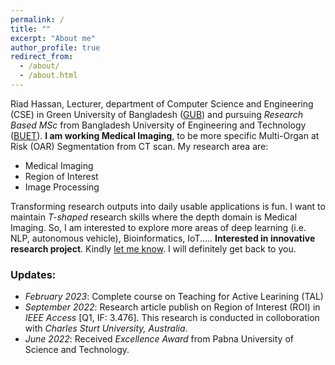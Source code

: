 ```yaml
---
permalink: /
title: ""
excerpt: "About me"
author_profile: true
redirect_from: 
  - /about/
  - /about.html
---
```

Riad Hassan, Lecturer, department of Computer Science and Engineering (CSE) in Green University of Bangladesh ([GUB](https://green.edu.bd/faculty-profile/dept-of-cse/md-riad-hassan/)) and pursuing *Research Based MSc* from Bangladesh University of Engineering and Technology ([BUET](https://www.buet.ac.bd/)). **I am working Medical Imaging**, to be more specific Multi-Organ at Risk (OAR) Segmentation from CT scan. My research area are:
* Medical Imaging
* Region of Interest
* Image Processing

Transforming research outputs into daily usable applications is fun. I want to maintain *T-shaped* research skills where the depth domain is Medical Imaging. So, I am interested to explore more areas of deep learning (i.e. NLP, autonomous vehicle), Bioinformatics, IoT..... **Interested in innovative research project**. Kindly [let me know](mailto:riad_hassan@outlook.com). I will definitely get back to you.

### Updates:
- _February 2023_: Complete course on Teaching for Active Learining (TAL)
- _September 2022_: Research article publish on Region of Interest (ROI) in *IEEE Access* [Q1, IF: 3.476]. This research is conducted in colloboration with *Charles Sturt University, Australia*.
- _June 2022_: Received *Excellence Award* from Pabna University of Science and Technology.